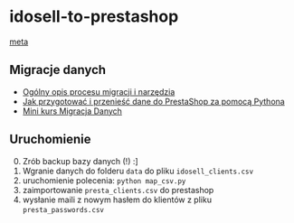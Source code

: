 # idosell-to-prestashop

[meta](/meta/readme.md)

## Migracje danych

- [Ogólny opis procesu migracji i narzędzia](generic_importer.md)
- [Jak przygotować i przenieść dane do PrestaShop za pomocą Pythona](how_to_migrate.md)
- [Mini kurs Migracja Danych](https://maciejjankowski.gumroad.com/l/prestashop-data-migration-python)

## Uruchomienie

0. Zrób backup bazy danych (!) :]
1. Wgranie danych do folderu `data` do pliku `idosell_clients.csv`
2. uruchomienie polecenia: `python map_csv.py`
3. zaimportowanie `presta_clients.csv` do prestashop
4. wysłanie maili z nowym hasłem do klientów z pliku `presta_passwords.csv`
